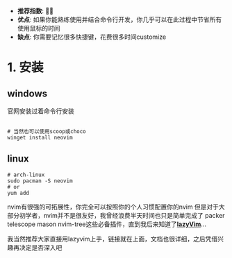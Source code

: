
- **推荐指数**: 🌟🌟
- **优点**: 如果你能熟练使用并结合命令行开发，你几乎可以在此过程中节省所有使用鼠标的时间
- **缺点**: 你需要记忆很多快捷键，花费很多时间customize



# 1. 安装

## windows

官网安装过着命令行安装

```shell

# 当然也可以使用scoop或choco 
winget install neovim

```

## linux
```shell
# arch-linux
sudo pacman -S neovim 
# or 
yum add 
```

nvim有很强的可拓展性，你完全可以按照你的个人习惯配置你的nvim
但是对于大部分初学者，nvim并不是很友好，我曾经浪费半天时间也只是简单完成了 packer telescope mason nvim-tree这些必备插件，直到我后来知道了[**lazyVim**](https://www.lazyvim.org/|200)...

我当然推荐大家直接用lazyvim上手，链接就在上面，文档也很详细，之后凭借兴趣再决定是否深入吧
